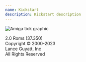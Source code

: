 ```yaml
---
name: Kickstart
description: Kickstart description
---
```


![Amiga tick graphic](/images/tick.svg)

2.0 Roms (37.350)<br>
Copyright &copy; 2000-2023<br>
Lance Guyatt, Inc<br>
All Rights Reserved
